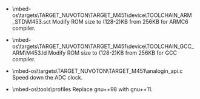 
- \mbed-os\targets\TARGET_NUVOTON\TARGET_M451\device\TOOLCHAIN_ARM_STD\M453.sct
    Modify ROM size to (128-2)KB from 256KB for ARMC6 compiler.

- \mbed-os\targets\TARGET_NUVOTON\TARGET_M451\device\TOOLCHAIN_GCC_ARM\M453.ld
    Modify ROM size to (128-2)KB from 256KB for GCC compiler.

- \mbed-os\targets\TARGET_NUVOTON\TARGET_M451\analogin_api.c
    Speed down the ADC clock.

- \mbed-os\tools\profiles
    Replace gnu++98 with gnu++11.
